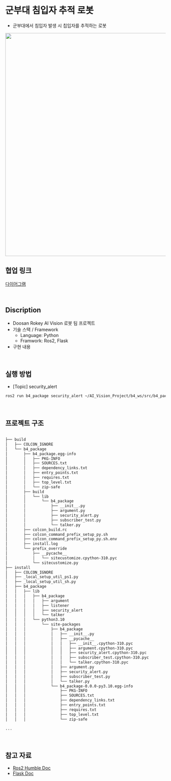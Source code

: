 # 군부대 침입자 추적 로봇 
* 군부대에서 침입자 발생 시 칩입자를 추적하는 로봇
<img src="https://github.com/user-attachments/assets/21ee52c6-9a99-4568-b5dc-ec2688ac5529" width="700" />
<br>

## 협업 링크
[다이어그램](https://app.diagrams.net/#G1dSkJzltzABwAcWuaZGdPVXZ0AbKhy5dB#%7B%22pageId%22%3A%22P8uuppDY_grhplGPpQES%22%7D)

<br>

## Discription
* Doosan Rokey AI Vision 로봇 팀 프로젝트
* 기술 스택 / Framework
  * Language: Python
  * Framwork: Ros2, Flask
* 구현 내용

<br>

## 실행 방법
* [Topic] security_alert
~~~bash
ros2 run b4_package security_alert ~/AI_Vision_Project/b4_ws/src/b4_package/best.pt
~~~

<br>

## 프로젝트 구조
~~~bash

├── build
│   ├── COLCON_IGNORE
│   └── b4_package
│       ├── b4_package.egg-info
│       │   ├── PKG-INFO
│       │   ├── SOURCES.txt
│       │   ├── dependency_links.txt
│       │   ├── entry_points.txt
│       │   ├── requires.txt
│       │   ├── top_level.txt
│       │   └── zip-safe
│       ├── build
│       │   └── lib
│       │       └── b4_package
│       │           ├── __init__.py
│       │           ├── argument.py
│       │           ├── security_alert.py
│       │           ├── subscriber_test.py
│       │           └── talker.py
│       ├── colcon_build.rc
│       ├── colcon_command_prefix_setup_py.sh
│       ├── colcon_command_prefix_setup_py.sh.env
│       ├── install.log
│       └── prefix_override
│           ├── __pycache__
│           │   └── sitecustomize.cpython-310.pyc
│           └── sitecustomize.py
├── install
│   ├── COLCON_IGNORE
│   ├── _local_setup_util_ps1.py
│   ├── _local_setup_util_sh.py
│   ├── b4_package
│   │   ├── lib
│   │   │   ├── b4_package
│   │   │   │   ├── argument
│   │   │   │   ├── listener
│   │   │   │   ├── security_alert
│   │   │   │   └── talker
│   │   │   └── python3.10
│   │   │       └── site-packages
│   │   │           ├── b4_package
│   │   │           │   ├── __init__.py
│   │   │           │   ├── __pycache__
│   │   │           │   │   ├── __init__.cpython-310.pyc
│   │   │           │   │   ├── argument.cpython-310.pyc
│   │   │           │   │   ├── security_alert.cpython-310.pyc
│   │   │           │   │   ├── subscriber_test.cpython-310.pyc
│   │   │           │   │   └── talker.cpython-310.pyc
│   │   │           │   ├── argument.py
│   │   │           │   ├── security_alert.py
│   │   │           │   ├── subscriber_test.py
│   │   │           │   └── talker.py
│   │   │           └── b4_package-0.0.0-py3.10.egg-info
│   │   │               ├── PKG-INFO
│   │   │               ├── SOURCES.txt
│   │   │               ├── dependency_links.txt
│   │   │               ├── entry_points.txt
│   │   │               ├── requires.txt
│   │   │               ├── top_level.txt
│   │   │               └── zip-safe

...

~~~

<br>

## 참고 자료
* [Ros2 Humble Doc](https://docs.ros.org/en/humble/index.html)
* [Flask Doc](https://flask.palletsprojects.com/en/stable/)
